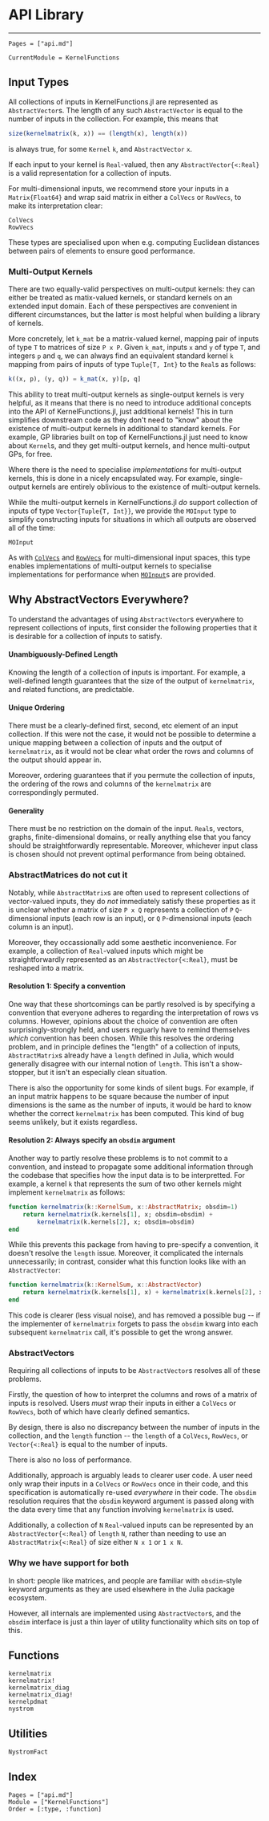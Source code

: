 # API Library

---
```@contents
Pages = ["api.md"]
```

```@meta
CurrentModule = KernelFunctions
```

## Input Types

All collections of inputs in KernelFunctions.jl are represented as `AbstractVector`s.
The length of any such `AbstractVector` is equal to the number of inputs in the collection.
For example, this means that
```julia
size(kernelmatrix(k, x)) == (length(x), length(x))
```
is always true, for some `Kernel` `k`, and `AbstractVector` `x`.

If each input to your kernel is `Real`-valued, then any `AbstractVector{<:Real}` is a valid representation for a collection of inputs.


For multi-dimensional inputs, we recommend store your inputs in a `Matrix{Float64}` and wrap
said matrix in either a `ColVecs` or `RowVecs`, to make its interpretation clear:
```@docs
ColVecs
RowVecs
```
These types are specialised upon when e.g. computing Euclidean distances between pairs of elements to ensure good performance.

### Multi-Output Kernels

There are two equally-valid perspectives on multi-output kernels: they can either be treated as matix-valued kernels, or standard kernels on an extended input domain.
Each of these perspectives are convenient in different circumstances, but the latter is most helpful when building a library of kernels.

More concretely, let `k_mat` be a matrix-valued kernel, mapping pair of inputs of type `T` to matrices of size `P x P`.
Given `k_mat`, inputs `x` and `y` of type `T`, and integers `p` and `q`, we can always find an equivalent standard kernel `k` mapping from pairs of inputs of type `Tuple{T, Int}` to the `Real`s as follows:
```julia
k((x, p), (y, q)) = k_mat(x, y)[p, q]
```
This ability to treat multi-output kernels as single-output kernels is very helpful, as it means that there is no need to introduce additional concepts into the API of KernelFunctions.jl, just additional kernels!
This in turn simplifies downstream code as they don't need to "know" about the existence of multi-output kernels in additional to standard kernels. For example, GP libraries built on top of KernelFunctions.jl just need to know about `Kernel`s, and they get multi-output kernels, and hence multi-output GPs, for free.

Where there is the need to specialise _implementations_ for multi-output kernels, this is done in a nicely encapsulated way.
For example, single-output kernels are entirely oblivious to the existence of multi-output kernels.

While the multi-output kernels in KernelFunctions.jl _do_ support collection of inputs of type `Vector{Tuple{T, Int}}`, we provide the `MOInput` type to simplify constructing inputs for situations in which all outputs are observed all of the time:
```@docs
MOInput
```
As with [`ColVecs`](@ref) and [`RowVecs`](@ref) for multi-dimensional input spaces, this type enables implementations of multi-output kernels to specialise implementations for performance when [`MOInput`](@ref)s are provided.


## Why AbstractVectors Everywhere?

To understand the advantages of using `AbstractVector`s everywhere to represent collections of inputs, first consider the following properties that it is desirable for a collection of inputs to satisfy.

#### Unambiguously-Defined Length

Knowing the length of a collection of inputs is important.
For example, a well-defined length guarantees that the size of the output of `kernelmatrix`, and related functions, are predictable.

#### Unique Ordering

There must be a clearly-defined first, second, etc element of an input collection.
If this were not the case, it would not be possible to determine a unique mapping between a collection of inputs and the output of `kernelmatrix`, as it would not be clear what order the rows and columns of the output should appear in.

Moreover, ordering guarantees that if you permute the collection of inputs, the ordering of the rows and columns of the `kernelmatrix` are correspondingly permuted.

#### Generality

There must be no restriction on the domain of the input.
`Real`s, vectors, graphs, finite-dimensional domains, or really anything else that you fancy should be straightforwardly representable.
Moreover, whichever input class is chosen should not prevent optimal performance from being obtained.


### AbstractMatrices do not cut it

Notably, while `AbstractMatrix`s are often used to represent collections of vector-valued inputs, they do _not_ immediately satisfy these properties as it is unclear whether a matrix of size `P x Q` represents a collection of `P` `Q`-dimensional inputs (each row is an input), or `Q` `P`-dimensional inputs (each column is an input).

Moreover, they occassionally add some aesthetic inconvenience.
For example, a collection of `Real`-valued inputs which might be straightforwardly represented as an `AbstractVector{<:Real}`, must be reshaped into a matrix.

#### Resolution 1: Specify a convention

One way that these shortcomings can be partly resolved is by specifying a convention that everyone adheres to regarding the interpretation of rows vs columns.
However, opinions about the choice of convention are often surprisingly-strongly held, and users reguarly have to remind themselves _which_ convention has been chosen.
While this resolves the ordering problem, and in principle defines the "length" of a collection of inputs, `AbstractMatrix`s already have a `length` defined in Julia, which would generally disagree with our internal notion of `length`.
This isn't a show-stopper, but it isn't an especially clean situation.

There is also the opportunity for some kinds of silent bugs.
For example, if an input matrix happens to be square because the number of input dimensions is the same as the number of inputs, it would be hard to know whether the correct `kernelmatrix` has been computed.
This kind of bug seems unlikely, but it exists regardless.

#### Resolution 2: Always specify an `obsdim` argument

Another way to partly resolve these problems is to not commit to a convention, and instead to propagate some additional information through the codebase that specifies how the input data is to be interpretted.
For example, a kernel `k` that represents the sum of two other kernels might implement `kernelmatrix` as follows:
```julia
function kernelmatrix(k::KernelSum, x::AbstractMatrix; obsdim=1)
    return kernelmatrix(k.kernels[1], x; obsdim=obsdim) +
        kernelmatrix(k.kernels[2], x; obsdim=obsdim)
end
```
While this prevents this package from having to pre-specify a convention, it doesn't resolve the `length` issue.
Moreover, it complicated the internals unnecessarily; in contrast, consider what this function looks like with an `AbstractVector`:
```julia
function kernelmatrix(k::KernelSum, x::AbstractVector)
    return kernelmatrix(k.kernels[1], x) + kernelmatrix(k.kernels[2], x)
end
```
This code is clearer (less visual noise), and has removed a possible bug -- if the implementer of `kernelmatrix` forgets to pass the `obsdim` kwarg into each subsequent `kernelmatrix` call, it's possible to get the wrong answer.



### AbstractVectors 

Requiring all collections of inputs to be `AbstractVector`s resolves all of these problems.

Firstly, the question of how to interpret the columns and rows of a matrix of inputs is
resolved.
Users _must_ wrap their inputs in either a `ColVecs` or `RowVecs`, both of which have
clearly defined semantics.

By design, there is also no discrepancy between the number of inputs in the collection, and
the `length` function -- the `length` of a `ColVecs`, `RowVecs`, or `Vector{<:Real}` is
equal to the number of inputs.

There is also no loss of performance.

Additionally, approach is arguably leads to clearer user code.
A user need only wrap their inputs in a `ColVecs` or `RowVecs` once in their code, and this
specification is automatically re-used _everywhere_ in their code.
The `obsdim` resolution requires that the `obsdim` keyword argument is passed along with the
data every time that any function involving `kernelmatrix` is used.

Additionally, a collection of `N` `Real`-valued inputs can be represented by an
`AbstractVector{<:Real}` of `length` `N`, rather than needing to use an
`AbstractMatrix{<:Real}` of size either `N x 1` or `1 x N`.



### Why we have support for both

In short: people like matrices, and people are familiar with `obsdim`-style keyword
arguments as they are used elsewhere in the Julia package ecosystem.

However, all internals are implemented using `AbstractVector`s, and the `obsdim` interface
is just a thin layer of utility functionality which sits on top of this.

## Functions

```@docs
kernelmatrix
kernelmatrix!
kernelmatrix_diag
kernelmatrix_diag!
kernelpdmat
nystrom
```

## Utilities

```@docs
NystromFact
```

## Index

```@index
Pages = ["api.md"]
Module = ["KernelFunctions"]
Order = [:type, :function]
```
